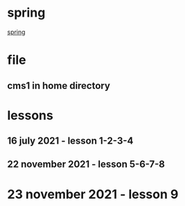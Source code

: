 # spring

[spring](https://www.youtube.com/watch?v=aZlGNXtGbr8&list=PLK0V_H0fCvPgityADYcP_IbdNeqp3zCXr)

# file

## cms1 in home directory

# lessons

## 16 july 2021 - lesson 1-2-3-4

## 22 november 2021 - lesson 5-6-7-8

# 23 november 2021 - lesson 9